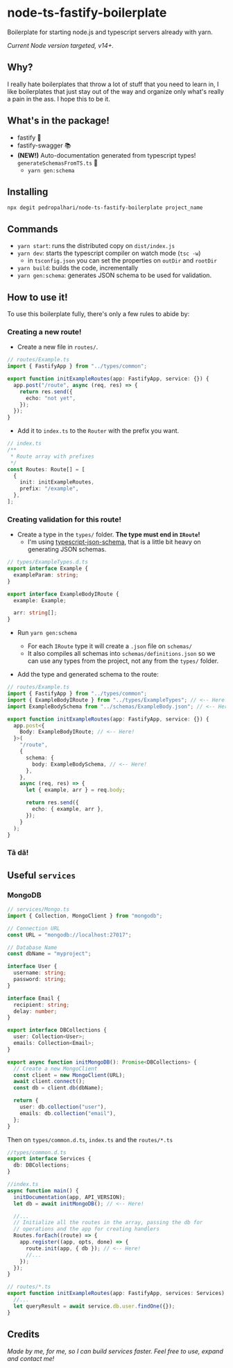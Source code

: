# node-ts-fastify-boilerplate

Boilerplate for starting node.js and typescript servers already with yarn.

_Current Node version targeted, v14+._

## Why?

I really hate boilerplates that throw a lot of stuff that you need to learn in, I like boilerplates that just stay out of the way and organize only what's really a pain in the ass. I hope this to be it.

## What's in the package!

- fastify 🚀
- fastify-swagger 📚
- **(NEW!)** Auto-documentation generated from typescript types! `generateSchemasFromTS.ts` 🤯
  - `yarn gen:schema`

## Installing

`npx degit pedropalhari/node-ts-fastify-boilerplate project_name`

## Commands

- `yarn start`: runs the distributed copy on `dist/index.js`
- `yarn dev`: starts the typescript compiler on watch mode (`tsc -w`)
  - in `tsconfig.json` you can set the properties on `outDir` and `rootDir`
- `yarn build`: builds the code, incrementally
- `yarn gen:schema`: generates JSON schema to be used for validation.

## How to use it!

To use this boilerplate fully, there's only a few rules to abide by:

### Creating a new **route**!

- Create a new file in `routes/`.

```ts
// routes/Example.ts
import { FastifyApp } from "../types/common";

export function initExampleRoutes(app: FastifyApp, service: {}) {
  app.post("/route", async (req, res) => {
    return res.send({
      echo: "not yet",
    });
  });
}
```

- Add it to `index.ts` to the `Router` with the prefix you want.

```ts
// index.ts
/**
 * Route array with prefixes
 */
const Routes: Route[] = [
  {
    init: initExampleRoutes,
    prefix: "/example",
  },
];
```

### Creating validation for this route!

- Create a type in the `types/` folder. **The type must end in `IRoute`!**
  - I'm using [typescript-json-schema](https://github.com/YousefED/typescript-json-schema), that is a little bit heavy on generating JSON schemas.

```ts
// types/ExampleTypes.d.ts
export interface Example {
  exampleParam: string;
}

export interface ExampleBodyIRoute {
  example: Example;

  arr: string[];
}
```

- Run `yarn gen:schema`

  - For each `IRoute` type it will create a `.json` file on `schemas/`
  - It also compiles all schemas into `schemas/definitions.json` so we can use any types from the project, not any from the `types/` folder.

- Add the type and generated schema to the route:

```ts
// routes/Example.ts
import { FastifyApp } from "../types/common";
import { ExampleBodyIRoute } from "../types/ExampleTypes"; // <-- Here!
import ExampleBodySchema from "../schemas/ExampleBody.json"; // <-- Here!

export function initExampleRoutes(app: FastifyApp, service: {}) {
  app.post<{
    Body: ExampleBodyIRoute; // <-- Here!
  }>(
    "/route",
    {
      schema: {
        body: ExampleBodySchema, // <-- Here!
      },
    },
    async (req, res) => {
      let { example, arr } = req.body;

      return res.send({
        echo: { example, arr },
      });
    }
  );
}
```

### **Tã dã!**

## Useful `services`

### MongoDB

```ts
// services/Mongo.ts
import { Collection, MongoClient } from "mongodb";

// Connection URL
const URL = "mongodb://localhost:27017";

// Database Name
const dbName = "myproject";

interface User {
  username: string;
  password: string;
}

interface Email {
  recipient: string;
  delay: number;
}

export interface DBCollections {
  user: Collection<User>;
  emails: Collection<Email>;
}

export async function initMongoDB(): Promise<DBCollections> {
  // Create a new MongoClient
  const client = new MongoClient(URL);
  await client.connect();
  const db = client.db(dbName);

  return {
    user: db.collection("user"),
    emails: db.collection("email"),
  };
}
```

Then on `types/common.d.ts`, `index.ts` and the `routes/*.ts`

```ts
//types/common.d.ts
export interface Services {
  db: DBCollections;
}

//index.ts
async function main() {
  initDocumentation(app, API_VERSION);
  let db = await initMongoDB(); // <-- Here!

  //...
  // Initialize all the routes in the array, passing the db for
  // operations and the app for creating handlers
  Routes.forEach((route) => {
    app.register((app, opts, done) => {
      route.init(app, { db }); // <-- Here!
      //...
    });
  });
}

// routes/*.ts
export function initExampleRoutes(app: FastifyApp, services: Services) {
  //...
  let queryResult = await service.db.user.findOne({});
}
```

## Credits

_Made by me, for me, so I can build services faster. Feel free to use, expand and contact me!_
